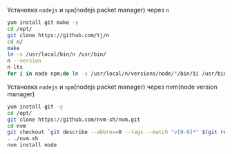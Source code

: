 
Установка `nodejs` и `npm`(nodejs packet manager) через  `n`
```sh
yum install git make -y
cd /opt/
git clone https://github.com/tj/n
cd n/
make
ln -s /usr/local/bin/n /usr/bin/
n --version
n lts
for i in node npm;do ln -s /usr/local/n/versions/node/*/bin/$i /usr/bin;done
```

Установка `nodejs` и `npm`(nodejs packet manager) через nvm(node version manager)
```sh
yum install git -y
cd /opt/
git clone https://github.com/nvm-sh/nvm.git
cd nvm
git checkout `git describe --abbrev=0 --tags --match "v[0-9]*" $(git rev-list --tags --max-count=1)`
. ./nvm.sh
nvm install node
```
